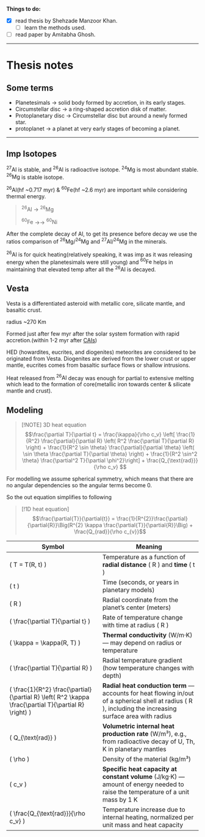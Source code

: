
**Things to do:** 

- [x] read thesis by Shehzade Manzoor Khan.
	- [ ] learn the methods used.
- [ ] read paper by Amitabha Ghosh.

-------------
# Thesis notes

## Some terms

- Planetesimals -> solid body formed by accretion, in its early stages.
- Circumstellar disc -> a ring-shaped accretion disk of matter.
- Protoplanetary disc -> Circumstellar disc but around a newly formed star.
- protoplanet -> a planet at very early stages of becoming a planet. 


--------------


## Imp Isotopes

$^{27}\text{Al}$ is stable, and $^{26}\text{Al}$ is radioactive isotope.
$^{24}\text{Mg}$ is most abundant stable.
$^{26}\text{Mg}$ is stable isotope.

$^{26}\text{Al}$(hf ~0.717 myr) & $^{60}\text{Fe}$(hf ~2.6 myr) are important while considering thermal energy.

>$^{26}\text{Al}$ -> $^{26}\text{Mg}$ 
>
>$^{60}\text{Fe}$ ->-> $^{60}\text{Ni}$

After the complete decay of Al, to get its presence before decay we use the ratios comparison of $^{26}\text{Mg} / ^{24}\text{Mg}$ and $^{27}\text{Al} / ^{24}\text{Mg}$ in the minerals.

$^{26}\text{Al}$ is for quick heating(relatively speaking, it was imp as it was releasing energy when the planetesimals were still young) and $^{60}\text{Fe}$ helps in maintaining that elevated temp after all the $^{26}\text{Al}$ is decayed.


## Vesta

Vesta is a differentiated asteroid with metallic core, silicate mantle, and basaltic crust.

radius ~270 Km

Formed just after few myr after the solar system formation with rapid accretion.(within 1-2 myr after [CAIs](https://en.wikipedia.org/wiki/Calcium%E2%80%93aluminium-rich_inclusion))

HED (howardites, eucrites, and diogenites) meteorites are considered to be originated from Vesta. Diogenites are derived from the lower crust or upper mantle, eucrites comes from basaltic surface flows or shallow intrusions.

Heat released from $^{26}\text{Al}$ decay was enough for partial to extensive melting which lead to the formation of core(metallic iron towards center & silicate mantle and crust).


## Modeling


> [!NOTE] 3D heat equation
> $$\frac{\partial T}{\partial t} = \frac{\kappa}{\rho c_v} \left[
\frac{1}{R^2} \frac{\partial}{\partial R} \left( R^2 \frac{\partial T}{\partial R} \right) + \frac{1}{R^2 \sin \theta} \frac{\partial}{\partial \theta} \left( \sin \theta \frac{\partial T}{\partial \theta} \right) + \frac{1}{R^2 \sin^2 \theta} \frac{\partial^2 T}{\partial \phi^2}\right] + \frac{Q_{\text{rad}}}{\rho c_v} $$

For modelling we assume spherical symmetry, which means that there are no angular dependencies so the angular terms become 0.

So the out equation simplifies to following

> [!1D heat equation]  
>$$\frac{\partial{T}}{\partial{t}} = \frac{1}{R^{2}}\frac{\partial}{\partial{R}}\Big(R^{2} \kappa \frac{\partial{T}}{\partial{R}}\Big) + \frac{Q_{rad}}{\rho c_{v}}$$

| Symbol                                                                                                  | Meaning                                                                                                                                                      |
| ------------------------------------------------------------------------------------------------------- | ------------------------------------------------------------------------------------------------------------------------------------------------------------ |
| \( T = T(R, t) \)                                                                                       | Temperature as a function of **radial distance** \( R \) and **time** \( t \)                                                                                |
| \( t \)                                                                                                 | Time (seconds, or years in planetary models)                                                                                                                 |
| \( R \)                                                                                                 | Radial coordinate from the planet’s center (meters)                                                                                                          |
| \( \frac{\partial T}{\partial t} \)                                                                     | Rate of temperature change with time at radius \( R \)                                                                                                       |
| \( \kappa = \kappa(R, T) \)                                                                             | **Thermal conductivity** (W/m·K) — may depend on radius or temperature                                                                                       |
| \( \frac{\partial T}{\partial R} \)                                                                     | Radial temperature gradient (how temperature changes with depth)                                                                                             |
| \( \frac{1}{R^2} \frac{\partial}{\partial R} \left( R^2 \kappa \frac{\partial T}{\partial R} \right) \) | **Radial heat conduction term** — accounts for heat flowing in/out of a spherical shell at radius \( R \), including the increasing surface area with radius |
| \( Q_{\text{rad}} \)                                                                                    | **Volumetric internal heat production rate** (W/m³), e.g., from radioactive decay of U, Th, K in planetary mantles                                           |
| \( \rho \)                                                                                              | Density of the material (kg/m³)                                                                                                                              |
| \( c_v \)                                                                                               | **Specific heat capacity at constant volume** (J/kg·K) — amount of energy needed to raise the temperature of a unit mass by 1 K                              |
| \( \frac{Q_{\text{rad}}}{\rho c_v} \)                                                                   | Temperature increase due to internal heating, normalized per unit mass and heat capacity                                                                     |

